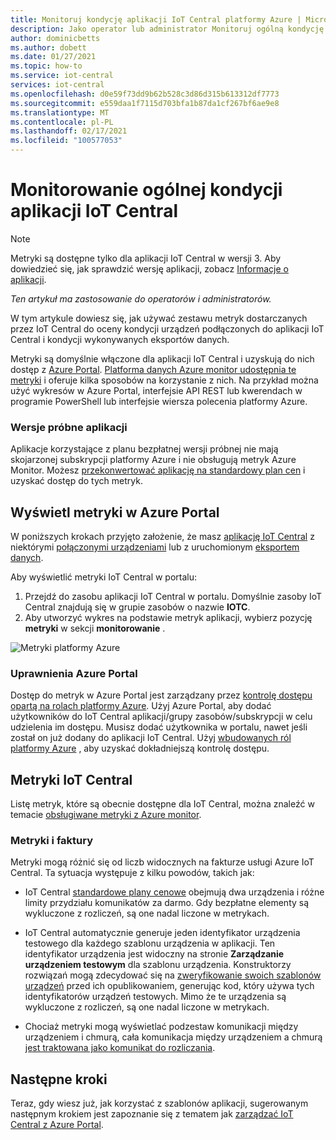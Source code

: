 ```yaml
---
title: Monitoruj kondycję aplikacji IoT Central platformy Azure | Microsoft Docs
description: Jako operator lub administrator Monitoruj ogólną kondycję urządzeń podłączonych do aplikacji IoT Central.
author: dominicbetts
ms.author: dobett
ms.date: 01/27/2021
ms.topic: how-to
ms.service: iot-central
services: iot-central
ms.openlocfilehash: d0e59f73dd9b62b528c3d86d315b613312df7773
ms.sourcegitcommit: e559daa1f7115d703bfa1b87da1cf267bf6ae9e8
ms.translationtype: MT
ms.contentlocale: pl-PL
ms.lasthandoff: 02/17/2021
ms.locfileid: "100577053"
---
```

# <a name="monitor-the-overall-health-of-an-iot-central-application"></a>Monitorowanie ogólnej kondycji aplikacji IoT Central

> [!NOTE]
> Metryki są dostępne tylko dla aplikacji IoT Central w wersji 3. Aby dowiedzieć się, jak sprawdzić wersję aplikacji, zobacz [Informacje o aplikacji](./howto-get-app-info.md).

*Ten artykuł ma zastosowanie do operatorów i administratorów.*

W tym artykule dowiesz się, jak używać zestawu metryk dostarczanych przez IoT Central do oceny kondycji urządzeń podłączonych do aplikacji IoT Central i kondycji wykonywanych eksportów danych.

Metryki są domyślnie włączone dla aplikacji IoT Central i uzyskują do nich dostęp z [Azure Portal](https://portal.azure.com/). [Platforma danych Azure monitor udostępnia te metryki](../../azure-monitor/essentials/data-platform-metrics.md) i oferuje kilka sposobów na korzystanie z nich. Na przykład można użyć wykresów w Azure Portal, interfejsie API REST lub kwerendach w programie PowerShell lub interfejsie wiersza polecenia platformy Azure.

### <a name="trial-applications"></a>Wersje próbne aplikacji

Aplikacje korzystające z planu bezpłatnej wersji próbnej nie mają skojarzonej subskrypcji platformy Azure i nie obsługują metryk Azure Monitor. Możesz [przekonwertować aplikację na standardowy plan cen](./howto-view-bill.md#move-from-free-to-standard-pricing-plan) i uzyskać dostęp do tych metryk.

## <a name="view-metrics-in-the-azure-portal"></a>Wyświetl metryki w Azure Portal

W poniższych krokach przyjęto założenie, że masz [aplikację IoT Central](./quick-deploy-iot-central.md) z niektórymi [połączonymi urządzeniami](./tutorial-connect-device.md) lub z uruchomionym [eksportem danych](howto-export-data.md).

Aby wyświetlić metryki IoT Central w portalu:

1. Przejdź do zasobu aplikacji IoT Central w portalu. Domyślnie zasoby IoT Central znajdują się w grupie zasobów o nazwie **IOTC**.
1. Aby utworzyć wykres na podstawie metryk aplikacji, wybierz pozycję **metryki** w sekcji **monitorowanie** .

![Metryki platformy Azure](media/howto-monitor-application-health/metrics.png)

### <a name="azure-portal-permissions"></a>Uprawnienia Azure Portal

Dostęp do metryk w Azure Portal jest zarządzany przez [kontrolę dostępu opartą na rolach platformy Azure](../../role-based-access-control/overview.md). Użyj Azure Portal, aby dodać użytkowników do IoT Central aplikacji/grupy zasobów/subskrypcji w celu udzielenia im dostępu. Musisz dodać użytkownika w portalu, nawet jeśli został on już dodany do aplikacji IoT Central. Użyj [wbudowanych ról platformy Azure](../../role-based-access-control/built-in-roles.md) , aby uzyskać dokładniejszą kontrolę dostępu.

## <a name="iot-central-metrics"></a>Metryki IoT Central

Listę metryk, które są obecnie dostępne dla IoT Central, można znaleźć w temacie [obsługiwane metryki z Azure monitor](../../azure-monitor/essentials/metrics-supported.md#microsoftiotcentraliotapps).

### <a name="metrics-and-invoices"></a>Metryki i faktury

Metryki mogą różnić się od liczb widocznych na fakturze usługi Azure IoT Central. Ta sytuacja występuje z kilku powodów, takich jak:

- IoT Central [standardowe plany cenowe](https://azure.microsoft.com/pricing/details/iot-central/) obejmują dwa urządzenia i różne limity przydziału komunikatów za darmo. Gdy bezpłatne elementy są wykluczone z rozliczeń, są one nadal liczone w metrykach.

- IoT Central automatycznie generuje jeden identyfikator urządzenia testowego dla każdego szablonu urządzenia w aplikacji. Ten identyfikator urządzenia jest widoczny na stronie **Zarządzanie urządzeniem testowym** dla szablonu urządzenia. Konstruktorzy rozwiązań mogą zdecydować się na [zweryfikowanie swoich szablonów urządzeń](./overview-iot-central.md#create-device-templates) przed ich opublikowaniem, generując kod, który używa tych identyfikatorów urządzeń testowych. Mimo że te urządzenia są wykluczone z rozliczeń, są one nadal liczone w metrykach.

- Chociaż metryki mogą wyświetlać podzestaw komunikacji między urządzeniem i chmurą, cała komunikacja między urządzeniem a chmurą [jest traktowana jako komunikat do rozliczania](https://azure.microsoft.com/pricing/details/iot-central/).

## <a name="next-steps"></a>Następne kroki

Teraz, gdy wiesz już, jak korzystać z szablonów aplikacji, sugerowanym następnym krokiem jest zapoznanie się z tematem jak [zarządzać IoT Central z Azure Portal](howto-manage-iot-central-from-portal.md).